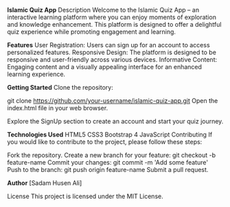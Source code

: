 **Islamic Quiz App**
Description
Welcome to the Islamic Quiz App – an interactive learning platform where you can enjoy moments of exploration and knowledge enhancement. This platform is designed to offer a delightful quiz experience while promoting engagement and learning.

**Features**
User Registration: Users can sign up for an account to access personalized features.
Responsive Design: The platform is designed to be responsive and user-friendly across various devices.
Informative Content: Engaging content and a visually appealing interface for an enhanced learning experience.

**Getting Started**
Clone the repository:

git clone https://github.com/your-username/islamic-quiz-app.git
Open the index.html file in your web browser.

Explore the SignUp section to create an account and start your quiz journey.

**Technologies Used**
HTML5
CSS3
Bootstrap 4
JavaScript
Contributing
If you would like to contribute to the project, please follow these steps:

Fork the repository.
Create a new branch for your feature: git checkout -b feature-name
Commit your changes: git commit -m 'Add some feature'
Push to the branch: git push origin feature-name
Submit a pull request.

**Author**
[Sadam Husen Ali]

License
This project is licensed under the MIT License.
